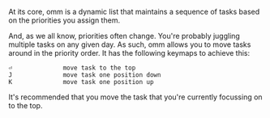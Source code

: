 At its core, omm is a dynamic list that maintains a sequence of tasks based on
the priorities you assign them.

And, as we all know, priorities often change. You're probably juggling multiple
tasks on any given day. As such, omm allows you to move tasks around in the
priority order. It has the following keymaps to achieve this:

    ⏎              move task to the top
    J              move task one position down
    K              move task one position up

It's recommended that you move the task that you're currently focussing on to
the top.
